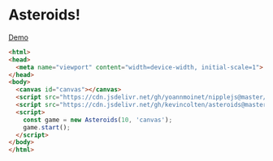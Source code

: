 Asteroids!
=========

[Demo](https://kevincolten.github.io/asteroids)

```html
<html>
<head>
  <meta name="viewport" content="width=device-width, initial-scale=1">
</head>
<body>
  <canvas id="canvas"></canvas>
  <script src="https://cdn.jsdelivr.net/gh/yoannmoinet/nipplejs@master/dist/nipplejs.min.js"></script>
  <script src="https://cdn.jsdelivr.net/gh/kevincolten/asteroids@master/asteroids.js"></script>
  <script>
    const game = new Asteroids(10, 'canvas');
    game.start();
  </script>
</body>
</html>
```
